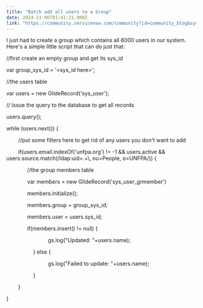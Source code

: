 ```yaml
---
title: "Batch add all users to a Group"
date: 2014-11-06T01:41:21.000Z
link: "https://community.servicenow.com/community?id=community_blog&sys_id=9d8d2669dbd0dbc01dcaf3231f9619af"
---
```

<p>I just had to create a group which contains all 6000 users in our system. Here's a simple little script that can do just that:</p><p></p><p>//first create an empty group and get its sys_id</p><p>var group_sys_id = '&lt;sys_id here&gt;';</p><p></p><p>//the users table</p><p>var users = new GlideRecord('sys_user');</p><p>// Issue the query to the database to get all records</p><p></p><p>users.query(); </p><p>while (users.next()) {</p><p>         //put some filters here to get rid of any users you don't want to add</p><p>         if(users.email.indexOf('unfpa.org') != -1 &amp;&amp; users.active &amp;&amp; users.source.match(/ldap:uid=.+\, ou=People, o=UNFPA/)) {</p><p>               //the group members table</p><p>               var members = new GlideRecord('sys_user_grmember')</p><p>               members.initialize();</p><p>               members.group = group_sys_id;</p><p>               members.user = users.sys_id;</p><p>               if(members.insert() != null) {</p><p>                             gs.log("Updated: "+users.name);</p><p>                   } else {</p><p>                             gs.log("Failed to update: "+users.name);</p><p>                   }</p><p>         }</p><p>}</p>